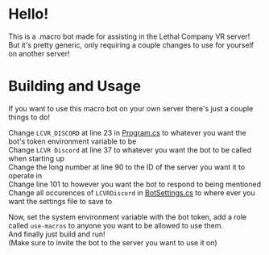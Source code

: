 # Hello!
This is a .macro bot made for assisting in the Lethal Company VR server! But it's pretty generic, only requiring a couple changes to use for yourself on another server!

# Building and Usage
If you want to use this macro bot on your own server there's just a couple things to do!

Change `LCVR_DISCORD` at line 23 in [Program.cs](LCVRBot/Program.cs) to whatever you want the bot's token environment variable to be\
Change `LCVR Discord` at line 37 to whatever you want the bot to be called when starting up\
Change the long number at line 90 to the ID of the server you want it to operate in\
Change line 101 to however you want the bot to respond to being mentioned\
Change all occurences of `LCVRDiscord` in [BotSettings.cs](LCVRBot/Commands/BotSettings.cs) to where ever you want the settings file to save to

Now, set the system environment variable with the bot token, add a role called `use-macros` to anyone you want to be allowed to use them.\
And finally just build and run!\
(Make sure to invite the bot to the server you want to use it on)
